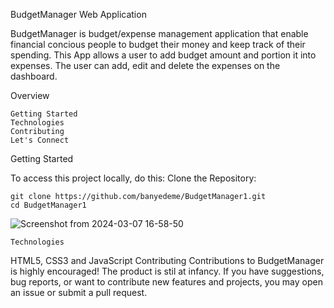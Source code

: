 BudgetManager Web Application

BudgetManager is budget/expense management application that enable financial concious people to budget their money and keep track of their spending. This App allows a user to add budget amount and portion it into expenses. The user can add, edit and delete the expenses on the dashboard.

Overview

    Getting Started
    Technologies
    Contributing
    Let's Connect

Getting Started

To access this project locally, do this:
Clone the Repository:

    git clone https://github.com/banyedeme/BudgetManager1.git
    cd BudgetManager1

![Screenshot from 2024-03-07 16-58-50](https://github.com/banyedeme/BudgetManager1/assets/128420320/3ce9d134-7a47-4b1b-aa3c-07c5bedc97fd)


    Technologies

HTML5, CSS3 and JavaScript
Contributing
Contributions to BudgetManager is highly encouraged! The product is stil at infancy. If you have suggestions, bug reports, or want to contribute new features and projects, you may open an issue or submit a pull request.
